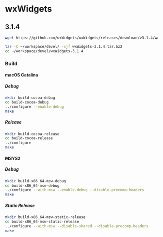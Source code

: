 # wxWidgets

## 3.1.4

```bash
wget https://github.com/wxWidgets/wxWidgets/releases/download/v3.1.4/wxWidgets-3.1.4.tar.bz2
```

```bash
tar -C ~/workspace/devel/ -xjf wxWidgets-3.1.4.tar.bz2
cd ~/workspace/devel/wxWidgets-3.1.4
```

### Build

#### macOS Catalina

##### Debug

```bash
mkdir build-cocoa-debug
cd build-cocoa-debug
../configure --enable-debug
make
```

##### Release

```bash
mkdir build-cocoa-release
cd build-cocoa-release
../configure
make
```

#### MSYS2

##### Debug

```bash
mkdir build-x86_64-msw-debug
cd build-x86_64-msw-debug
../configure --with-msw --enable-debug --disable-precomp-headers
make
```

##### Static Release

```bash
mkdir build-x86_64-msw-static-release
cd build-x86_64-msw-static-release
../configure --with-msw --disable-shared --disable-precomp-headers
make
```
